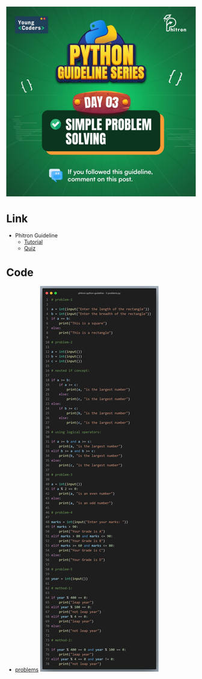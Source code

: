 ![](/group-image/day-3.jpg)

# Link

- Phitron Guideline
    - [Tutorial](https://youtu.be/MO__gnlCJMc)
    - [Quiz](https://docs.google.com/forms/d/e/1FAIpQLSduUXnhixk8h9rC8WvCoEPeZcbLAAk4oolISkQBOrxEZywT-A/viewscore?edit_requested=true&fbclid=IwAR1IQbkfMLQMRzyInEjAgcszxeb1rAR6txNjJh8vk3MFS4uLAHvXWyfrTvc&fbzx=512191947273336626&viewscore=AE0zAgAzqpROxYg_qXj6TMfYQEbcnrmH6cMVFbHYslGjclmec9CNc_zCiVQdZET0hg)

# Code

- [problems](/coding-files/3-problems.py)
![](/code-image/3-problem.png)